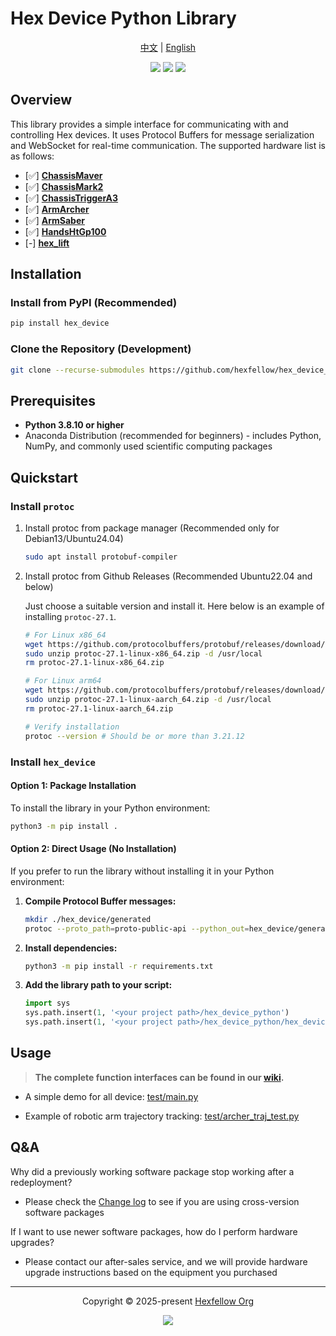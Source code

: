 # Hex Device Python Library

<p align="center">
	<a href="README_CN.md">中文</a> | <a href="README.md">English</a>
</p>

<p align="center">
	<a href="https://github.com/hexfellow/hex_device_python/stargazers"><img src="https://img.shields.io/github/stars/hexfellow/hex_device_python?colorA=363a4f&colorB=b7bdf8&style=for-the-badge"></a>
	<a href="https://github.com/hexfellow/hex_device_python/issues"><img src="https://img.shields.io/github/issues/hexfellow/hex_device_python?colorA=363a4f&colorB=f5a97f&style=for-the-badge"></a>
	<a href="https://github.com/hexfellow/hex_device_python/contributors"><img src="https://img.shields.io/github/contributors/hexfellow/hex_device_python?colorA=363a4f&colorB=a6da95&style=for-the-badge"></a>
</p>

## <a name="overview"></a> **Overview**

This library provides a simple interface for communicating with and controlling Hex devices. It uses Protocol Buffers for message serialization and WebSocket for real-time communication. The supported hardware list is as follows:
- [✅] **[ChassisMaver](#chassis_maver)**
- [✅] **[ChassisMark2](#chassis_mark2)**
- [✅] **[ChassisTriggerA3](#ChassisTriggerA3)**
- [✅] **[ArmArcher](#arm_archer)**
- [✅] **[ArmSaber](#arm_saber)**
- [✅] **[HandsHtGp100](#hands)**
- [-] **[hex_lift](#hex_lift)**


## Installation

### Install from PyPI (Recommended)
```bash
pip install hex_device
```

### Clone the Repository (Development)
```bash
git clone --recurse-submodules https://github.com/hexfellow/hex_device_python.git
```

## Prerequisites

- **Python 3.8.10 or higher**
- Anaconda Distribution (recommended for beginners) - includes Python, NumPy, and commonly used scientific computing packages

## Quickstart

### Install `protoc`

1. Install protoc from package manager (Recommended only for Debian13/Ubuntu24.04)
    ```bash
    sudo apt install protobuf-compiler
    ```

2. Install protoc from Github Releases (Recommended Ubuntu22.04 and below)
    
    Just choose a suitable version and install it. Here below is an example of installing `protoc-27.1`. 

    ```bash
    # For Linux x86_64
    wget https://github.com/protocolbuffers/protobuf/releases/download/v27.1/protoc-27.1-linux-x86_64.zip
    sudo unzip protoc-27.1-linux-x86_64.zip -d /usr/local
    rm protoc-27.1-linux-x86_64.zip
    
    # For Linux arm64
    wget https://github.com/protocolbuffers/protobuf/releases/download/v27.1/protoc-27.1-linux-aarch_64.zip
    sudo unzip protoc-27.1-linux-aarch_64.zip -d /usr/local
    rm protoc-27.1-linux-aarch_64.zip
    
    # Verify installation
    protoc --version # Should be or more than 3.21.12
    ```

### Install `hex_device`

#### Option 1: Package Installation

To install the library in your Python environment:

```bash
python3 -m pip install .
```

#### Option 2: Direct Usage (No Installation)

If you prefer to run the library without installing it in your Python environment:

1. **Compile Protocol Buffer messages:**

   ```bash
   mkdir ./hex_device/generated
   protoc --proto_path=proto-public-api --python_out=hex_device/generated proto-public-api/*.proto
   ```

2. **Install dependencies:**

    ```bash
    python3 -m pip install -r requirements.txt
    ```

3. **Add the library path to your script:**

    ```python
    import sys
    sys.path.insert(1, '<your project path>/hex_device_python')
    sys.path.insert(1, '<your project path>/hex_device_python/hex_device/generated')
    ```

## Usage

> **The complete function interfaces can be found in our [wiki](https://github.com/hexfellow/hex_device_python/wiki/API-List).**

- A simple demo for all device: [test/main.py](https://github.com/hexfellow/hex_device_python/blob/main/tests/main.py)

- Example of robotic arm trajectory tracking: [test/archer_traj_test.py](https://github.com/hexfellow/hex_device_python/blob/main/tests/archer_traj_test.py)


## Q&A
Why did a previously working software package stop working after a redeployment?
- Please check the [Change log](https://github.com/hexfellow/hex_device_python/wiki/Change-Log) to see if you are using cross-version software packages

If I want to use newer software packages, how do I perform hardware upgrades?
- Please contact our after-sales service, and we will provide hardware upgrade instructions based on the equipment you purchased
--- 

<p align="center">
	Copyright &copy; 2025-present <a href="https://github.com/hexfellow" target="_blank">Hexfellow Org</a>
</p>

<p align="center">
	<a href="https://github.com/hexfellow/robot_hardware_interface/blob/main/LICENSE"><img src="https://img.shields.io/static/v1.svg?style=for-the-badge&label=License&message=Apache&logoColor=d9e0ee&colorA=363a4f&colorB=b7bdf8"/></a>
</p>